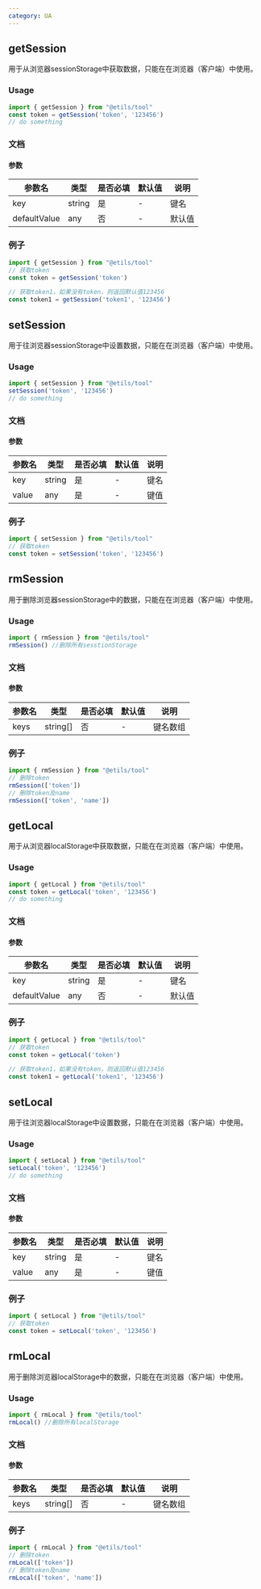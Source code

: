 ```yaml
---
category: UA
---
```


## getSession
用于从浏览器sessionStorage中获取数据，只能在在浏览器（客户端）中使用。

### Usage

``` ts
import { getSession } from "@etils/tool"
const token = getSession('token', '123456')
// do something
```

### 文档

#### 参数
| 参数名 | 类型 | 是否必填 | 默认值 | 说明 | 
| --- | --- | --- | --- | --- |
| key | string | 是 | - | 键名 |
| defaultValue | any | 否 | - | 默认值 |


### 例子
```ts
import { getSession } from "@etils/tool"
// 获取token
const token = getSession('token')

// 获取token1，如果没有token，则返回默认值123456
const token1 = getSession('token1', '123456')
```


## setSession
用于往浏览器sessionStorage中设置数据，只能在在浏览器（客户端）中使用。

### Usage

``` ts
import { setSession } from "@etils/tool"
setSession('token', '123456')
// do something
```

### 文档

#### 参数
| 参数名 | 类型 | 是否必填 | 默认值 | 说明 |
| --- | --- | --- | --- | --- |
| key | string | 是 | - | 键名 |
| value | any | 是 | - | 键值 |


### 例子
```ts
import { setSession } from "@etils/tool"
// 获取token
const token = setSession('token', '123456')
```

## rmSession
用于删除浏览器sessionStorage中的数据，只能在在浏览器（客户端）中使用。

### Usage

``` ts
import { rmSession } from "@etils/tool"
rmSession() //删除所有sesstionStorage

```

### 文档

#### 参数
| 参数名  | 类型       | 是否必填 | 默认值 | 说明   |
|------|----------|------| --- |------|
| keys | string[] | 否    | - | 键名数组 |


### 例子
```ts
import { rmSession } from "@etils/tool"
// 删除token
rmSession(['token'])
// 删除token及name
rmSession(['token', 'name'])
```

## getLocal
用于从浏览器localStorage中获取数据，只能在在浏览器（客户端）中使用。

### Usage

``` ts
import { getLocal } from "@etils/tool"
const token = getLocal('token', '123456')
// do something
```

### 文档

#### 参数
| 参数名 | 类型 | 是否必填 | 默认值 | 说明 | 
| --- | --- | --- | --- | --- |
| key | string | 是 | - | 键名 |
| defaultValue | any | 否 | - | 默认值 |


### 例子
```ts
import { getLocal } from "@etils/tool"
// 获取token
const token = getLocal('token')

// 获取token1，如果没有token，则返回默认值123456
const token1 = getLocal('token1', '123456')
```


## setLocal
用于往浏览器localStorage中设置数据，只能在在浏览器（客户端）中使用。

### Usage

``` ts
import { setLocal } from "@etils/tool"
setLocal('token', '123456')
// do something
```

### 文档

#### 参数
| 参数名 | 类型 | 是否必填 | 默认值 | 说明 |
| --- | --- | --- | --- | --- |
| key | string | 是 | - | 键名 |
| value | any | 是 | - | 键值 |


### 例子
```ts
import { setLocal } from "@etils/tool"
// 获取token
const token = setLocal('token', '123456')
```

## rmLocal
用于删除浏览器localStorage中的数据，只能在在浏览器（客户端）中使用。

### Usage

``` ts
import { rmLocal } from "@etils/tool"
rmLocal() //删除所有localStorage

```

### 文档

#### 参数
| 参数名  | 类型       | 是否必填 | 默认值 | 说明   |
|------|----------|------| --- |------|
| keys | string[] | 否    | - | 键名数组 |


### 例子
```ts
import { rmLocal } from "@etils/tool"
// 删除token
rmLocal(['token'])
// 删除token及name
rmLocal(['token', 'name'])
```

